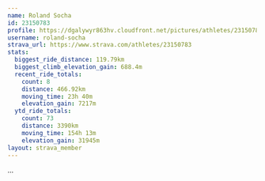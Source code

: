 ```yaml
---
name: Roland Socha
id: 23150783
profile: https://dgalywyr863hv.cloudfront.net/pictures/athletes/23150783/14745672/4/large.jpg
username: roland-socha
strava_url: https://www.strava.com/athletes/23150783
stats:
  biggest_ride_distance: 119.79km
  biggest_climb_elevation_gain: 688.4m
  recent_ride_totals:
    count: 8
    distance: 466.92km
    moving_time: 23h 40m
    elevation_gain: 7217m
  ytd_ride_totals:
    count: 73
    distance: 3390km
    moving_time: 154h 13m
    elevation_gain: 31945m
layout: strava_member
--- 
```

...
